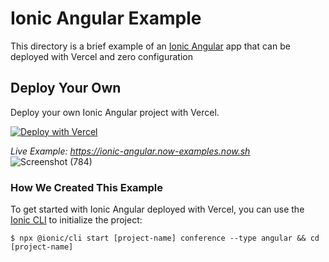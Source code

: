 # Ionic Angular Example

This directory is a brief example of an [Ionic Angular](https://ionicframework.com/docs/angular/overview) app that can be deployed with Vercel and zero configuration

## Deploy Your Own

Deploy your own Ionic Angular project with Vercel.

[![Deploy with Vercel](https://vercel.com/button)](https://vercel.com/new/clone?repository-url=https://github.com/vercel/vercel/tree/main/examples/ionic-angular&template=ionic-angular)

_Live Example: https://ionic-angular.now-examples.now.sh_
![Screenshot (784)](https://user-images.githubusercontent.com/75971776/149553426-72585665-d5cd-4781-8665-693c55fec5f6.png)


### How We Created This Example

To get started with Ionic Angular deployed with Vercel, you can use the [Ionic CLI](https://ionicframework.com/docs/cli) to initialize the project:

```shell
$ npx @ionic/cli start [project-name] conference --type angular && cd [project-name]
```

